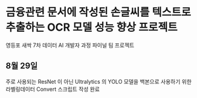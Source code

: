 # 금융관련 문서에 작성된 손글씨를 텍스트로 추출하는 OCR 모델 성능 향상 프로젝트
영등포 새싹 7차 데이터 AI 개발자 과정 파이널 팀 프로젝트

## 8월 29일
주로 사용되는 ResNet 이 아닌 Ultralytics 의 YOLO 모델을 백본으로 사용하기 위한 라벨링데이터 Convert 스크립트 작성 완료
